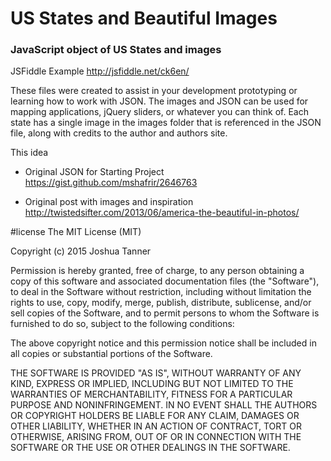 # US States and Beautiful Images
### JavaScript object of US States and images

JSFiddle Example
http://jsfiddle.net/ck6en/

These files were created to assist in your development prototyping or learning how to work with JSON.  The images and JSON can be used for mapping applications, jQuery sliders, or whatever you can think of.  Each state has a single image in the images folder that is referenced in the JSON file, along with credits to the author and authors site.

This idea 

- Original JSON for Starting Project
https://gist.github.com/mshafrir/2646763

- Original post with images and inspiration
http://twistedsifter.com/2013/06/america-the-beautiful-in-photos/

#license
The MIT License (MIT)

Copyright (c) 2015 Joshua Tanner

Permission is hereby granted, free of charge, to any person obtaining a copy
of this software and associated documentation files (the "Software"), to deal
in the Software without restriction, including without limitation the rights
to use, copy, modify, merge, publish, distribute, sublicense, and/or sell
copies of the Software, and to permit persons to whom the Software is
furnished to do so, subject to the following conditions:

The above copyright notice and this permission notice shall be included in all
copies or substantial portions of the Software.

THE SOFTWARE IS PROVIDED "AS IS", WITHOUT WARRANTY OF ANY KIND, EXPRESS OR
IMPLIED, INCLUDING BUT NOT LIMITED TO THE WARRANTIES OF MERCHANTABILITY,
FITNESS FOR A PARTICULAR PURPOSE AND NONINFRINGEMENT. IN NO EVENT SHALL THE
AUTHORS OR COPYRIGHT HOLDERS BE LIABLE FOR ANY CLAIM, DAMAGES OR OTHER
LIABILITY, WHETHER IN AN ACTION OF CONTRACT, TORT OR OTHERWISE, ARISING FROM,
OUT OF OR IN CONNECTION WITH THE SOFTWARE OR THE USE OR OTHER DEALINGS IN THE
SOFTWARE.
